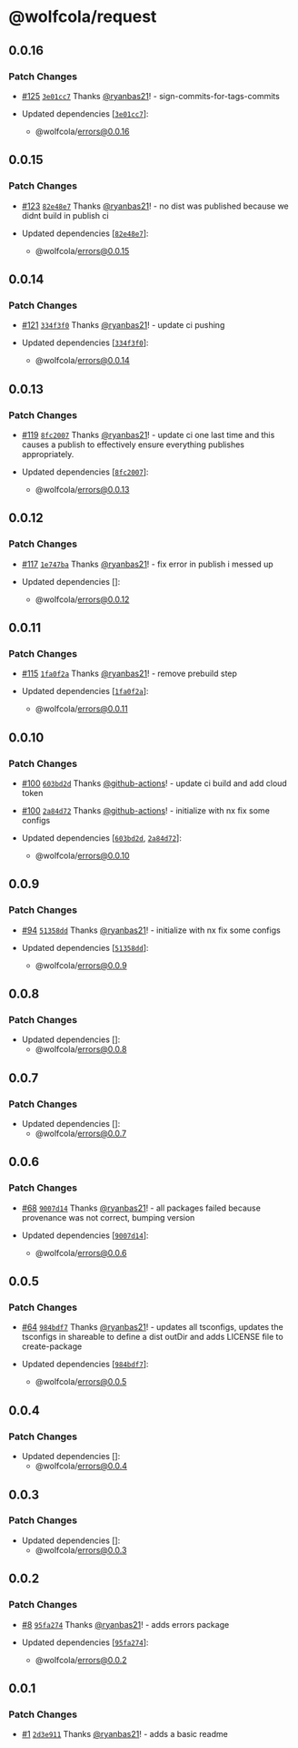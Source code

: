 # @wolfcola/request

## 0.0.16

### Patch Changes

- [#125](https://github.com/ryanbas21/wolfcola-monorepo/pull/125) [`3e01cc7`](https://github.com/ryanbas21/wolfcola-monorepo/commit/3e01cc76e4f7b3cb76f0256036b05215444fa9de) Thanks [@ryanbas21](https://github.com/ryanbas21)! - sign-commits-for-tags-commits

- Updated dependencies [[`3e01cc7`](https://github.com/ryanbas21/wolfcola-monorepo/commit/3e01cc76e4f7b3cb76f0256036b05215444fa9de)]:
  - @wolfcola/errors@0.0.16

## 0.0.15

### Patch Changes

- [#123](https://github.com/ryanbas21/wolfcola-monorepo/pull/123) [`82e48e7`](https://github.com/ryanbas21/wolfcola-monorepo/commit/82e48e7b41cea84b10252d9d662624971009593f) Thanks [@ryanbas21](https://github.com/ryanbas21)! - no dist was published because we didnt build in publish ci

- Updated dependencies [[`82e48e7`](https://github.com/ryanbas21/wolfcola-monorepo/commit/82e48e7b41cea84b10252d9d662624971009593f)]:
  - @wolfcola/errors@0.0.15

## 0.0.14

### Patch Changes

- [#121](https://github.com/ryanbas21/wolfcola-monorepo/pull/121) [`334f3f0`](https://github.com/ryanbas21/wolfcola-monorepo/commit/334f3f0ca68ec9b8d669b9475fbfd522932161ea) Thanks [@ryanbas21](https://github.com/ryanbas21)! - update ci pushing

- Updated dependencies [[`334f3f0`](https://github.com/ryanbas21/wolfcola-monorepo/commit/334f3f0ca68ec9b8d669b9475fbfd522932161ea)]:
  - @wolfcola/errors@0.0.14

## 0.0.13

### Patch Changes

- [#119](https://github.com/ryanbas21/wolfcola-monorepo/pull/119) [`8fc2007`](https://github.com/ryanbas21/wolfcola-monorepo/commit/8fc20070b9053ddc8b0f1838c260531bbd7d3a90) Thanks [@ryanbas21](https://github.com/ryanbas21)! - update ci one last time and this causes a publish to effectively ensure everything publishes appropriately.

- Updated dependencies [[`8fc2007`](https://github.com/ryanbas21/wolfcola-monorepo/commit/8fc20070b9053ddc8b0f1838c260531bbd7d3a90)]:
  - @wolfcola/errors@0.0.13

## 0.0.12

### Patch Changes

- [#117](https://github.com/ryanbas21/wolfcola-monorepo/pull/117) [`1e747ba`](https://github.com/ryanbas21/wolfcola-monorepo/commit/1e747baea558b58ea33a4e70494e09aae1dbf962) Thanks [@ryanbas21](https://github.com/ryanbas21)! - fix error in publish i messed up

- Updated dependencies []:
  - @wolfcola/errors@0.0.12

## 0.0.11

### Patch Changes

- [#115](https://github.com/ryanbas21/wolfcola-monorepo/pull/115) [`1fa0f2a`](https://github.com/ryanbas21/wolfcola-monorepo/commit/1fa0f2a26c748dcdb0428be1917b5e8419b40785) Thanks [@ryanbas21](https://github.com/ryanbas21)! - remove prebuild step

- Updated dependencies [[`1fa0f2a`](https://github.com/ryanbas21/wolfcola-monorepo/commit/1fa0f2a26c748dcdb0428be1917b5e8419b40785)]:
  - @wolfcola/errors@0.0.11

## 0.0.10

### Patch Changes

- [#100](https://github.com/ryanbas21/wolfcola-monorepo/pull/100) [`603bd2d`](https://github.com/ryanbas21/wolfcola-monorepo/commit/603bd2d14b608bbe67307f89f7ca94470e3c4628) Thanks [@github-actions](https://github.com/apps/github-actions)! - update ci build and add cloud token

- [#100](https://github.com/ryanbas21/wolfcola-monorepo/pull/100) [`2a84d72`](https://github.com/ryanbas21/wolfcola-monorepo/commit/2a84d727d34ee09b2dc3e680a8b63da1d9bd0c1f) Thanks [@github-actions](https://github.com/apps/github-actions)! - initialize with nx fix some configs

- Updated dependencies [[`603bd2d`](https://github.com/ryanbas21/wolfcola-monorepo/commit/603bd2d14b608bbe67307f89f7ca94470e3c4628), [`2a84d72`](https://github.com/ryanbas21/wolfcola-monorepo/commit/2a84d727d34ee09b2dc3e680a8b63da1d9bd0c1f)]:
  - @wolfcola/errors@0.0.10

## 0.0.9

### Patch Changes

- [#94](https://github.com/ryanbas21/wolfcola-monorepo/pull/94) [`51358dd`](https://github.com/ryanbas21/wolfcola-monorepo/commit/51358dd3166d2bfa707c1e2655da24d76a9e7f1c) Thanks [@ryanbas21](https://github.com/ryanbas21)! - initialize with nx fix some configs

- Updated dependencies [[`51358dd`](https://github.com/ryanbas21/wolfcola-monorepo/commit/51358dd3166d2bfa707c1e2655da24d76a9e7f1c)]:
  - @wolfcola/errors@0.0.9

## 0.0.8

### Patch Changes

- Updated dependencies []:
  - @wolfcola/errors@0.0.8

## 0.0.7

### Patch Changes

- Updated dependencies []:
  - @wolfcola/errors@0.0.7

## 0.0.6

### Patch Changes

- [#68](https://github.com/ryanbas21/wolfcola-monorepo/pull/68) [`9007d14`](https://github.com/ryanbas21/wolfcola-monorepo/commit/9007d140087d9337d5fc47c4990ea917c472cf5e) Thanks [@ryanbas21](https://github.com/ryanbas21)! - all packages failed because provenance was not correct, bumping version

- Updated dependencies [[`9007d14`](https://github.com/ryanbas21/wolfcola-monorepo/commit/9007d140087d9337d5fc47c4990ea917c472cf5e)]:
  - @wolfcola/errors@0.0.6

## 0.0.5

### Patch Changes

- [#64](https://github.com/ryanbas21/wolfcola-monorepo/pull/64) [`984bdf7`](https://github.com/ryanbas21/wolfcola-monorepo/commit/984bdf7710b100bfd42a8ef6379241b17b8c3c20) Thanks [@ryanbas21](https://github.com/ryanbas21)! - updates all tsconfigs, updates the tsconfigs in shareable to define a dist outDir and adds LICENSE file to create-package

- Updated dependencies [[`984bdf7`](https://github.com/ryanbas21/wolfcola-monorepo/commit/984bdf7710b100bfd42a8ef6379241b17b8c3c20)]:
  - @wolfcola/errors@0.0.5

## 0.0.4

### Patch Changes

- Updated dependencies []:
  - @wolfcola/errors@0.0.4

## 0.0.3

### Patch Changes

- Updated dependencies []:
  - @wolfcola/errors@0.0.3

## 0.0.2

### Patch Changes

- [#8](https://github.com/ryanbas21/wolfcola-monorepo/pull/8) [`95fa274`](https://github.com/ryanbas21/wolfcola-monorepo/commit/95fa274f6166f20cbccf0bc7cb5d3895f77bb048) Thanks [@ryanbas21](https://github.com/ryanbas21)! - adds errors package

- Updated dependencies [[`95fa274`](https://github.com/ryanbas21/wolfcola-monorepo/commit/95fa274f6166f20cbccf0bc7cb5d3895f77bb048)]:
  - @wolfcola/errors@0.0.2

## 0.0.1

### Patch Changes

- [#1](https://github.com/ryanbas21/wolfcola-monorepo/pull/1) [`2d3e911`](https://github.com/ryanbas21/wolfcola-monorepo/commit/2d3e9118d032df83222262603e0b6c796369ffb9) Thanks [@ryanbas21](https://github.com/ryanbas21)! - adds a basic readme
